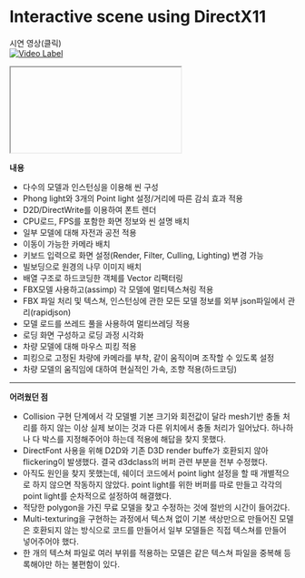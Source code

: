 #  Interactive scene using DirectX11

시연 영상(클릭)<br>
[![Video Label](http://img.youtube.com/vi/Cyxn7jwYV2s/0.jpg)](https://youtu.be/Cyxn7jwYV2s)
<iframe>https://youtu.be/Cyxn7jwYV2s</iframe>

**내용**
- 다수의 모델과 인스턴싱을 이용해 씬 구성
- Phong light와 3개의 Point light 설정/거리에 따른 감쇠 효과 적용
- D2D/DirectWrite를 이용하여 폰트 렌더
- CPU로드, FPS를 포함한 화면 정보와 씬 설명 배치
- 일부 모델에 대해 자전과 공전 적용
- 이동이 가능한 카메라 배치
- 키보드 입력으로 화면 설정(Render, Filter, Culling, Lighting) 변경 가능
- 빌보딩으로 원경의 나무 이미지 배치
- 배열 구조로 하드코딩한 객체를 Vector 리팩터링
- FBX모델 사용하고(assimp) 각 모델에 멀티텍스쳐링 적용
- FBX 파일 처리 및 텍스쳐, 인스턴싱에 관한 모든 모델 정보를 외부 json파일에서 관리(rapidjson)
- 모델 로드를 쓰레드 풀을 사용하여 멀티쓰레딩 적용
- 로딩 화면 구성하고 로딩 과정 시각화
- 차량 모델에 대해 마우스 피킹 적용
- 피킹으로 고정된 차량에 카메라를 부착, 같이 움직이며 조작할 수 있도록 설정
- 차량 모델의 움직임에 대하여 현실적인 가속, 조향 적용(하드코딩)

---

**어려웠던 점**
- Collision 구현 단계에서 각 모델별 기본 크기와 회전값이 달라  mesh기반 충돌 처리를 하지 않는 이상 실제 보이는 것과 다른 위치에서 충돌 처리가 일어났다. 하나하나 다 박스를 지정해주어야 하는데 적용에 해답을 찾지 못했다.
- DirectFont 사용을 위해  D2D와 기존 D3D render buffe가 호환되지 않아 flickering이 발생했다. 결국 d3dclass의 버퍼 관련 부분을 전부 수정했다.
- 아직도 원인을 찾지 못했는데, 쉐이더 코드에서 point light 설정을 할 때 개별적으로 하지 않으면 작동하지 않았다. point light를 위한 버퍼를 따로 만들고 각각의 point light를 순차적으로 설정하여 해결했다.
- 적당한 polygon을 가진 무료 모델을 찾고 수정하는 것에 절반의 시간이 들어갔다.
- Multi-texturing을 구현하는 과정에서 텍스쳐 없이 기본 색상만으로 만들어진 모델은 호환되지 않는 방식으로 코드를 만들어서 일부 모델들은 직접 텍스쳐를 만들어 넣어주어야 했다.
- 한 개의 텍스쳐 파일로 여러 부위를 적용하는 모델은 같은 텍스쳐 파일을 중복해 등록해야만 하는 불편함이 있다.
